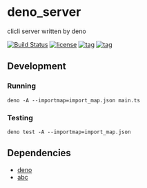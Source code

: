 # deno_server

clicli server written by deno

[![Build Status](https://github.com/cliclitv/deno_server/workflows/ci/badge.svg?branch=master)](https://github.com/cliclitv/deno_server/actions)
[![license](https://img.shields.io/github/license/cliclitv/deno_server.svg)](https://github.com/cliclitv/deno_server)
[![tag](https://img.shields.io/badge/deno-v0.38.0-green.svg)](https://github.com/denoland/deno)
[![tag](https://img.shields.io/badge/abc-v0.2.6-green.svg)](https://github.com/zhmushan/abc)

## Development

### Running

```
deno -A --importmap=import_map.json main.ts
```

### Testing

```
deno test -A --importmap=import_map.json
```

## Dependencies

- [deno](https://deno.land)
- [abc](https://github.com/zhmushan/abc)
